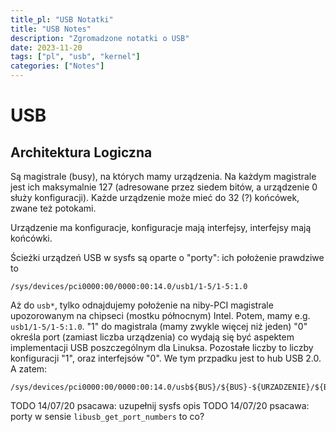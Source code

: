```yaml
---
title_pl: "USB Notatki"
title: "USB Notes"
description: "Zgromadzone notatki o USB"
date: 2023-11-20
tags: ["pl", "usb", "kernel"]
categories: ["Notes"]
---
```


# USB

## Architektura Logiczna

Są magistrale (busy), na których mamy urządzenia. Na każdym magistrale jest ich maksymalnie 127 (adresowane przez siedem bitów, a urządzenie 0 służy konfiguracji). Każde urządzenie może mieć do 32 (?) końcówek, zwane też potokami.

Urządzenie ma konfiguracje, konfiguracje mają interfejsy, interfejsy mają końcówki.

Ścieżki urządzeń USB w sysfs są oparte o "porty": ich położenie prawdziwe to

```
/sys/devices/pci0000:00/0000:00:14.0/usb1/1-5/1-5:1.0
```

Aż do `usb*`, tylko odnajdujemy położenie na niby-PCI magistrale upozorowanym na chipseci (mostku północnym) Intel. Potem, mamy e.g. `usb1/1-5/1-5:1.0`. "1" do magistrala (mamy zwykle więcej niż jeden) "0" określa port (zamiast liczba urządzenia) co wydają się być aspektem implementacji USB poszczególnym dla Linuksa. Pozostałe liczby to liczby konfiguracji "1", oraz interfejsów "0". We tym przpadku jest to hub USB 2.0. A zatem:

```
/sys/devices/pci0000:00/0000:00:14.0/usb${BUS}/${BUS}-${URZADZENIE}/${BUS}-${URZADZENIE}:${KONFIGURACJA}.${INTERFEJS}
```

TODO 14/07/20 psacawa: uzupełnij sysfs opis
TODO 14/07/20 psacawa: porty w sensie `libusb_get_port_numbers` to co?
